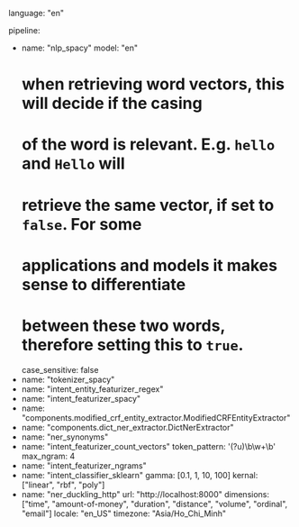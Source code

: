 language: "en"

pipeline:
- name: "nlp_spacy"
  model: "en"
  # when retrieving word vectors, this will decide if the casing
  # of the word is relevant. E.g. `hello` and `Hello` will
  # retrieve the same vector, if set to `false`. For some
  # applications and models it makes sense to differentiate
  # between these two words, therefore setting this to `true`.
  case_sensitive: false
- name: "tokenizer_spacy"
- name: "intent_entity_featurizer_regex"
- name: "intent_featurizer_spacy"
- name: "components.modified_crf_entity_extractor.ModifiedCRFEntityExtractor"
- name: "components.dict_ner_extractor.DictNerExtractor"
- name: "ner_synonyms"
- name: "intent_featurizer_count_vectors"
  token_pattern: '(?u)\b\w+\b'
  max_ngram: 4
- name: "intent_featurizer_ngrams"
- name: "intent_classifier_sklearn"
  gamma: [0.1, 1, 10, 100]
  kernal: ["linear", "rbf", "poly"]
- name: "ner_duckling_http"
  url: "http://localhost:8000"
  dimensions: ["time", "amount-of-money", "duration", "distance", "volume", "ordinal", "email"]
  locale: "en_US"
  timezone: "Asia/Ho_Chi_Minh"